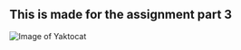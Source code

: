 ## This is made for the assignment part 3
![Image of Yaktocat](https://octodex.github.com/images/yaktocat.png)
